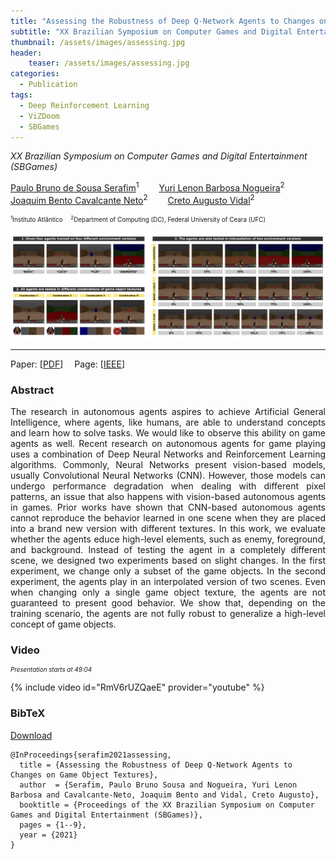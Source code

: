 ```yaml
---
title: "Assessing the Robustness of Deep Q-Network Agents to Changes on Game Object Textures"
subtitle: "XX Brazilian Symposium on Computer Games and Digital Entertainment (SBGames)"
thumbnail: /assets/images/assessing.jpg
header:
    teaser: /assets/images/assessing.jpg
categories:
  - Publication
tags:
  - Deep Reinforcement Learning
  - ViZDoom
  - SBGames
---
```


*XX Brazilian Symposium on Computer Games and Digital Entertainment (SBGames)*  

[Paulo Bruno de Sousa Serafim](https://paulobruno.github.io)<sup>1</sup>
  [Yuri Lenon Barbosa Nogueira](http://www.lia.ufc.br/~yuri/)<sup>2</sup>  
[Joaquim Bento Cavalcante Neto](http://www.lia.ufc.br/~joaquimb/)<sup>2</sup>
  [Creto Augusto Vidal](http://www.lia.ufc.br/~cvidal/)<sup>2</sup>

<p style="font-size:0.7em">
    <sup>1</sup>Instituto Atlântico
     <sup>2</sup>Department of Computing (DC), Federal University of Ceara (UFC)<br>
</p>

![Assessing robustness](/assets/images/assessing.jpg)

---

Paper: [[PDF](https://www.sbgames.org/proceedings2021/ComputacaoFull/217993.pdf)]
 Page: [[IEEE](https://ieeexplore.ieee.org/document/9637695)]


### Abstract

<p style="text-align:justify;">
The research in autonomous agents aspires to achieve Artificial General Intelligence, where agents, like humans, are able to understand concepts and learn how to solve tasks. We would like to observe this ability on game agents as well. Recent research on autonomous agents for game playing uses a combination of Deep Neural Networks and Reinforcement Learning algorithms. Commonly, Neural Networks present vision-based models, usually Convolutional Neural Networks (CNN). However, those models can undergo performance degradation when dealing with different pixel patterns, an issue that also happens with vision-based autonomous agents in games. Prior works have shown that CNN-based autonomous agents cannot reproduce the behavior learned in one scene when they are placed into a brand new version with different textures. In this work, we evaluate whether the agents educe high-level elements, such as enemy, foreground, and background. Instead of testing the agent in a completely different scene, we designed two experiments based on slight changes. In the first experiment, we change only a subset of the game objects. In the second experiment, the agents play in an interpolated version of two scenes. Even when changing only a single game object texture, the agents are not guaranteed to present good behavior. We show that, depending on the training scenario, the agents are not fully robust to generalize a high-level concept of game objects.
</p>


### Video

<p style="text-align:left;font-size:0.7em"><i>Presentation starts at 49:04</i></p>

{% include video id="RmV6rUZQaeE" provider="youtube" %}


### BibTeX

<p style="text-align:left">
  <a  href="/assets/citations/serafim2021assessing.bib">Download</a>
</p>

```
@InProceedings{serafim2021assessing,
  title = {Assessing the Robustness of Deep Q-Network Agents to Changes on Game Object Textures},
  author  = {Serafim, Paulo Bruno Sousa and Nogueira, Yuri Lenon Barbosa and Cavalcante-Neto, Joaquim Bento and Vidal, Creto Augusto},
  booktitle = {Proceedings of the XX Brazilian Symposium on Computer Games and Digital Entertainment (SBGames)},
  pages = {1--9},
  year = {2021}
}
```
